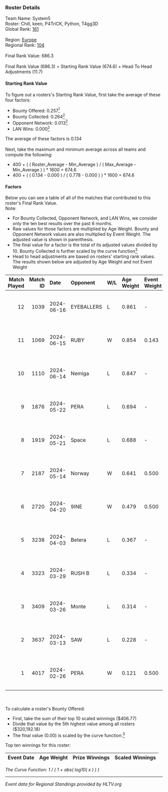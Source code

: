 ### Roster Details<br />
Team Name: System5<br />
Roster: Chill, keen, P4TriCK, Python, T4gg3D<br />
Global Rank: [161](../standings_global.md)<br />
<br />
Region: [Europe]( ../standings_europe.md)<br />
Regional Rank: [104]( ../standings_europe.md)<br />
<br />
Final Rank Value:  686.3<br />
<br />
Final Rank Value (686.3) = Starting Rank Value (674.6) + Head To Head Adjustments (11.7)<br />

#### Starting Rank Value<br />
To figure out a rosters's Starting Rank Value, first take the average of these four factors:<br />
- Bounty Offered: 0.257[<sup>1</sup>](#table2)
- Bounty Collected: 0.264[<sup>2</sup>](#table1)
- Opponent Network: 0.013[<sup>2</sup>](#table1)
- LAN Wins: 0.000[<sup>2</sup>](#table1)

The average of these factors is 0.134<br />
<br />
Next, take the maximum and minimum average across all teams and compute the following:<br />
- 400 + ( ( Roster_Average - Min_Average ) / ( Max_Average - Min_Average ) ) * 1600 = 674.6
- 400 + ( ( 0.134 - 0.000 ) / ( 0.778 - 0.000 ) ) * 1600 = 674.6


#### Factors<br />
Below you can see a table of all of the matches that contributed to this roster's Final Rank Value.<br />
Note:<br />

- For Bounty Collected, Opponent Network, and LAN Wins, we consider only the ten best results over the past 6 months.
- Raw values for those factors are multiplied by Age Weight. Bounty and Opponent Network values are also multiplied by Event Weight. The adjusted value is shown in parenthesis.
- The final value for a factor is the total of its adjusted values divided by 10. Bounty Collected is further scaled by the curve function[<sup>3</sup>](#curveFunction)
- Head to head adjustments are based on rosters' starting rank values. The results shown below are adjusted by Age Weight and not Event Weight
<span id="table1"></span><br />


| Match Played | Match ID | Date       | Opponent   | W/L | Age Weight | Event Weight | Bounty Collected | Opponent Network | LAN Wins  | H2H Adj. | Roster                               |
| -: | -: | :- | :- | :- | :- | :- | :- | :- | :- | -: | :- |
|           12 |     1039 | 2024-06-16 | EYEBALLERS | L   | 0.861      | -            | -                | -                | -         |    -6.74 | Chill, keen, P4TriCK, Python, T4gg3D |
|           11 |     1069 | 2024-06-15 | RUBY       | W   | 0.854      | 0.143        | 0.095 (0.012)    | 0.479 (0.058)    | 0 (0.000) |    20.99 | Chill, keen, P4TriCK, Python, T4gg3D |
|           10 |     1110 | 2024-06-14 | Nemiga     | L   | 0.847      | -            | -                | -                | -         |    -1.64 | Chill, keen, P4TriCK, Python, T4gg3D |
|            9 |     1876 | 2024-05-22 | PERA       | L   | 0.694      | -            | -                | -                | -         |    -3.85 | Chill, keen, P4TriCK, Python, T4gg3D |
|            8 |     1919 | 2024-05-21 | Space      | L   | 0.688      | -            | -                | -                | -         |    -5.85 | Chill, keen, P4TriCK, Python, T4gg3D |
|            7 |     2187 | 2024-05-14 | Norway     | W   | 0.641      | 0.500        | 0.006 (0.002)    | 0.103 (0.033)    | 0 (0.000) |    10.91 | Chill, keen, P4TriCK, Python, T4gg3D |
|            6 |     2720 | 2024-04-20 | 9INE       | W   | 0.479      | 0.500        | 0.000 (0.000)    | 0.064 (0.015)    | 0 (0.000) |     4.64 | Chill, keen, P4TriCK, Python, T4gg3D |
|            5 |     3238 | 2024-04-03 | Betera     | L   | 0.367      | -            | -                | -                | -         |    -5.21 | Chill, keen, P4TriCK, Python, shadiy |
|            4 |     3323 | 2024-03-29 | RUSH B     | L   | 0.334      | -            | -                | -                | -         |    -2.75 | Chill, keen, P4TriCK, Python, shadiy |
|            3 |     3409 | 2024-03-26 | Monte      | L   | 0.314      | -            | -                | -                | -         |    -1.46 | Chill, keen, krii, P4TriCK, Python   |
|            2 |     3637 | 2024-03-13 | SAW        | L   | 0.228      | -            | -                | -                | -         |    -0.42 | Chill, keen, krii, P4TriCK, Python   |
|            1 |     4017 | 2024-02-26 | PERA       | W   | 0.121      | 0.500        | 0.047 (0.003)    | 0.435 (0.026)    | 0 (0.000) |     3.06 | Chill, keen, krii, P4TriCK, Python   |

<br />
<span id="table2"></span><br />
To calculate a roster's Bounty Offered:<br />

- First, take the sum of their top 10 scaled winnings ($406.77)
- Divide that value by the 5th highest value among all rosters ($320,192.18)
- The final value (0.00) is scaled by the curve function.[<sup>3</sup>](#curveFunction)

Top ten winnings for this roster:<br />

| Event Date | Age Weight | Prize Winnings | Scaled Winnings |
| :- | -: | :- | :- |


<span id="curveFunction"></span>_The Curve Function: 1 / ( 1 + abs( log10( x ) ) )_<br />

---
_Event data for Regional Standings provided by HLTV.org_<br />
